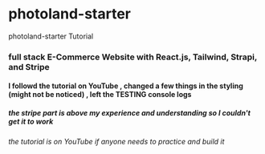 # photoland-starter
photoland-starter Tutorial 
### full stack E-Commerce Website with React.js, Tailwind, Strapi, and Stripe
#### I followd the tutorial on YouTube , changed a few things in the styling (might not be noticed) , left the TESTING console logs 
##### the stripe part is above my experience and understanding so I couldn't get it to work
###### the tutorial is on YouTube if anyone needs to practice and build it
